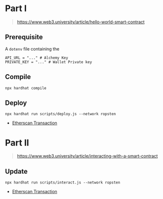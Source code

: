 # Part I
> https://www.web3.university/article/hello-world-smart-contract

## Prerequisite
A `dotenv` file containing the 
```dotenv
API_URL = "..." # Alchemy Key
PRIVATE_KEY = "..." # Wallet Private key
```

## Compile
```shell
npx hardhat compile
```

## Deploy
```shell
npx hardhat run scripts/deploy.js --network ropsten
```
* [Etherscan Transaction](https://ropsten.etherscan.io/tx/0xbdcd5cafb6dcf8cccce408c6f836f085cbb23a34842fc987eac9032eb2dcd7cc)

# Part II
> https://www.web3.university/article/interacting-with-a-smart-contract

## Update
```shell
npx hardhat run scripts/interact.js --network ropsten
```
* [Etherscan Transaction](https://ropsten.etherscan.io/tx/0x4d7b2757eb941e2a8af9c6d6e42c8f68269e9ebca8a735298009d63db718754d)